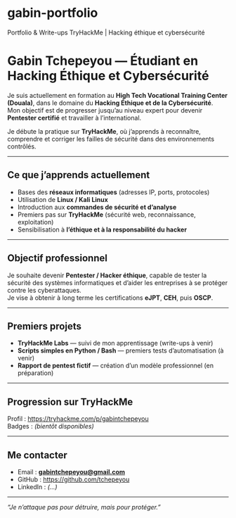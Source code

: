 # gabin-portfolio
Portfolio &amp; Write-ups TryHackMe | Hacking éthique et cybersécurité
#  Gabin Tchepeyou — Étudiant en Hacking Éthique et Cybersécurité

Je suis actuellement en formation au **High Tech Vocational Training Center (Douala)**, dans le domaine du **Hacking Éthique et de la Cybersécurité**.  
Mon objectif est de progresser jusqu’au niveau expert pour devenir **Pentester certifié** et travailler à l’international.

Je débute la pratique sur **TryHackMe**, où j’apprends à reconnaître, comprendre et corriger les failles de sécurité dans des environnements contrôlés.

---

##  Ce que j’apprends actuellement
- Bases des **réseaux informatiques** (adresses IP, ports, protocoles)
- Utilisation de **Linux / Kali Linux**
- Introduction aux **commandes de sécurité et d’analyse**
- Premiers pas sur **TryHackMe** (sécurité web, reconnaissance, exploitation)
- Sensibilisation à **l’éthique et à la responsabilité du hacker**

---

##  Objectif professionnel
Je souhaite devenir **Pentester / Hacker éthique**, capable de tester la sécurité des systèmes informatiques et d’aider les entreprises à se protéger contre les cyberattaques.  
Je vise à obtenir à long terme les certifications **eJPT**, **CEH**, puis **OSCP**.

---

##  Premiers projets
- **TryHackMe Labs** — suivi de mon apprentissage (write-ups à venir)  
- **Scripts simples en Python / Bash** — premiers tests d’automatisation (à venir)  
- **Rapport de pentest fictif** — création d’un modèle professionnel (en préparation)

---

##  Progression sur TryHackMe
Profil :  https://tryhackme.com/p/gabintchepeyou  
Badges : *(bientôt disponibles)*

---

##  Me contacter
- Email : **gabintchepeyou@gmail.com**  
- GitHub :  https://github.com/tchepeyou  
- LinkedIn : *(...)*

---

 *“Je n’attaque pas pour détruire, mais pour protéger.”*
